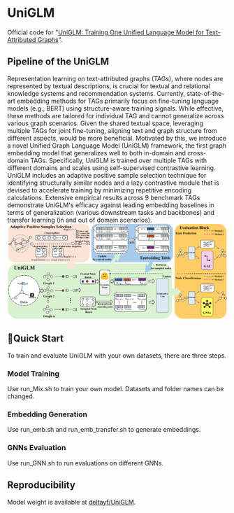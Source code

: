 # UniGLM
Official code for "[UniGLM: Training One Unified Language Model for Text-Attributed Graphs](https://arxiv.org/abs/2406.12052)". 

## Pipeline of the UniGLM
Representation learning on text-attributed graphs (TAGs), where nodes are represented by textual descriptions, is crucial for textual and relational knowledge systems and recommendation systems. Currently, state-of-the-art embedding methods for TAGs primarily focus on fine-tuning language models (e.g., BERT) using structure-aware training signals. While effective, these methods are tailored for individual TAG and cannot generalize across various graph scenarios. Given the shared textual space, leveraging multiple TAGs for joint fine-tuning, aligning text and graph structure from different aspects, would be more beneficial. Motivated by this, we introduce a novel Unified Graph Language Model (UniGLM) framework, the first graph embedding model that generalizes well to both in-domain and cross-domain TAGs. Specifically, UniGLM is trained over multiple TAGs with different domains and scales using self-supervised contrastive learning. UniGLM includes an adaptive positive sample selection technique for identifying structurally similar nodes and a lazy contrastive module that is devised to accelerate training by minimizing repetitive encoding calculations. Extensive empirical results across 9 benchmark TAGs demonstrate UniGLM's efficacy against leading embedding baselines in terms of generalization (various downstream tasks and backbones) and transfer learning (in and out of domain scenarios).
![architecture](https://github.com/NYUSHCS/UniGLM/blob/main/img/UniGLMpipeline.png)

## 🚀Quick Start
To train and evaluate UniGLM with your own datasets, there are three steps.

### Model Training
Use run_Mix.sh to train your own model. Datasets and folder names can be changed.

### Embedding Generation
Use run_emb.sh and run_emb_transfer.sh to generate embeddings.

### GNNs Evaluation
Use run_GNN.sh to run evaluations on different GNNs.

## Reproducibility 
Model weight is available at [deltayf/UniGLM](https://huggingface.co/deltayf/UniGLM).
